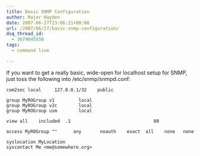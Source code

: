 ```yaml
---
title: Basic SNMP Configuration
author: Major Hayden
date: 2007-06-27T23:06:21+00:00
url: /2007/06/27/basic-snmp-configuration/
dsq_thread_id:
  - 3679045558
tags:
  - command line

---
```

If you want to get a really basic, wide-open for localhost setup for SNMP, just toss the following into /etc/snmp/snmpd.conf:

```
com2sec local     127.0.0.1/32    public

group MyROGroup v1         local
group MyROGroup v2c        local
group MyROGroup usm        local

view all    included  .1                               80

access MyROGroup ""      any       noauth    exact  all    none   none

syslocation MyLocation
syscontact Me <me@somewhere.org>
```
